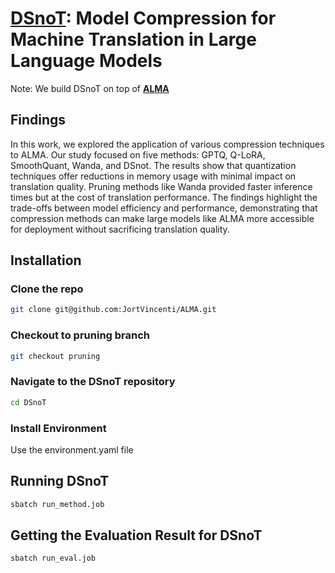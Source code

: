 # [**DSnoT**](https://github.com/JortVincenti/ALMA/tree/pruning/DSnoT): Model Compression for Machine Translation in Large Language Models
Note: We build DSnoT on top of [**ALMA**](https://github.com/jortVincenti/ALMA/)
## Findings

In this work, we explored the application of various compression techniques to ALMA. Our study focused on five methods: GPTQ, Q-LoRA, SmoothQuant, Wanda, and DSnot. The results show that quantization techniques offer reductions in memory usage with minimal impact on translation quality. Pruning methods like Wanda provided faster inference times but at the cost of translation performance. The findings highlight the trade-offs between model efficiency and performance, demonstrating that compression methods can make large models like ALMA more accessible for deployment without sacrificing translation quality.


## Installation


### Clone the repo
```bash
git clone git@github.com:JortVincenti/ALMA.git
```

### Checkout to pruning branch
```bash
git checkout pruning
```
### Navigate to the DSnoT repository 
```bash
cd DSnoT
```
### Install Environment
Use the environment.yaml file

## Running DSnoT
```bash
sbatch run_method.job
```

## Getting the Evaluation Result for DSnoT
```bash
sbatch run_eval.job
```